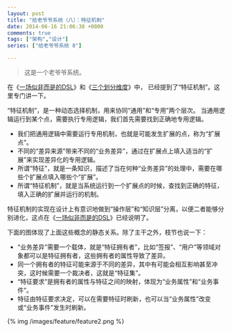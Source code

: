 ```yaml
---
layout: post
title: "给老爷爷系统（八）：特征机制"
date: 2014-06-16 21:06:38 +0800
comments: true
tags: ["架构","设计"]
series: ["给老爷爷系统 8"]

---
```


> 这是一个老爷爷系统。


在《[一场似非而是的DSL](/2013/09/01/dsl1/)》和《[三个划分维度](/2014/06/16/3d)》中，
已经提到了“特征机制”。这里专门讲一下。

<!-- more -->

“特征机制”，是一种动态选择机制，用来协同“通用”和“专用”两个层次。
当通用逻辑运行到某个点，需要执行专用逻辑，我们首先需要找到正确地专用逻辑。

* 我们把通用逻辑中需要运行专用机制，也就是可能发生扩展的点，称为“扩展点”。
* 不同的“差异来源”带来不同的“业务差异”，通过在扩展点上填入适当的“扩展”来实现差异化的专用逻辑。
* 所谓“特征”，就是一条知识，描述了当在何种“业务差异”的处理中，需要在哪些个扩展点填入哪些个“扩展”。
* 所谓“特征机制”，就是当系统运行到一个扩展点的时候，查找到正确的特征，填入正确的扩展并运行的机制。

特征机制的实现在设计上有意识地做到“操作层”和“知识层”分离，以便二者能够分别进化，这点在《[一场似非而是的DSL](/2013/09/01/dsl1/)》已经说明了。

下面的图体现了上面这些概念的静态关系。除了主干之外，枝节也说一下：

* “业务差异”需要一个载体，就是“特征拥有者”，比如“签报”、“用户”等领域对象都可以是特征拥有者，这些拥有者的属性导致了差异。
* 同一个拥有者的特征可能来源于不同的差异，其中有可能会相互影响甚至冲突，这时候需要一个裁决者，这就是“特征集”。
* “特征要求”是拥有者的属性与特征之间的映射，体现为“业务属性”和“业务事件”。
* 特征由特征要求决定，可以在需要特征时刷新，也可以当“业务属性”改变或“业务事件”发生时刷新。


{% img  /images/feature/feature2.png %}
